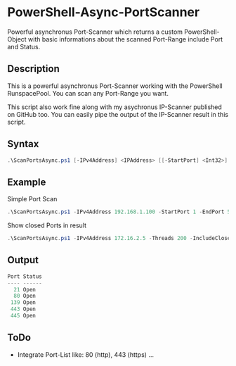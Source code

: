 # PowerShell-Async-PortScanner

Powerful asynchronus Port-Scanner which returns a custom PowerShell-Object with basic informations about the scanned Port-Range include Port and Status.

## Description

This is a powerful asynchronus Port-Scanner working with the PowerShell RunspacePool. You can scan any Port-Range you want. 
    
This script also work fine along with my asychronus IP-Scanner published on GitHub too. You can easily pipe the output of the IP-Scanner result in this script.

## Syntax

```powershell
.\ScanPortsAsync.ps1 [-IPv4Address] <IPAddress> [[-StartPort] <Int32>] [[-EndPort] <Int32>] [[-Threads] <Int32>] [[-IncludeClosed]] [<CommonParameters>]
```

## Example

Simple Port Scan
```powershell
.\ScanPortsAsync.ps1 -IPv4Address 192.168.1.100 -StartPort 1 -EndPort 5000
``` 

Show closed Ports in result
```powershell
.\ScanPortsAsync.ps1 -IPv4Address 172.16.2.5 -Threads 200 -IncludeClosed
``` 


## Output 

```powershell
Port Status
---- ------
  21 Open  
  80 Open  
 139 Open  
 443 Open
 445 Open  
```
  
## ToDo
- Integrate Port-List
 like: 80 (http), 443 (https) ...

